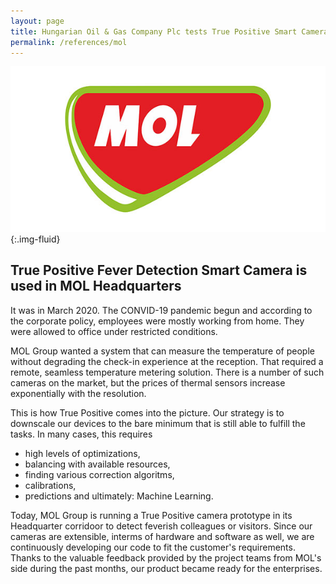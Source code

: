 ```yaml
---
layout: page
title: Hungarian Oil & Gas Company Plc tests True Positive Smart Camera to detect colleagues having higher than normal temperature
permalink: /references/mol
---
```

![MOL Group](/assets/images/in-content/mol-logo.jpg){:.img-fluid}

## True Positive Fever Detection Smart Camera is used in MOL Headquarters

It was in March 2020. The CONVID-19 pandemic begun and according to the corporate policy, employees were mostly working from home. They were allowed to office under restricted conditions.

MOL Group wanted a system that can measure the temperature of people without degrading the check-in experience at the reception. That required a remote, seamless temperature metering solution. There is a number of such cameras on the market, but the prices of thermal sensors increase exponentially with the resolution. 

This is how True Positive comes into the picture. Our strategy is to downscale our devices to the bare minimum that is still able to fulfill the tasks. In many cases, this requires
* high levels of optimizations,
* balancing with available resources, 
* finding various correction algoritms, 
* calibrations, 
* predictions and ultimately: Machine Learning.

Today, MOL Group is running a True Positive camera prototype in its Headquarter corridoor to detect feverish colleagues or visitors. Since our cameras are extensible, interms of hardware and software as well, we are continuously developing our code to fit the customer's requirements. Thanks to the valuable feedback provided by the project teams from MOL's side during the past months, our product became ready for the enterprises.